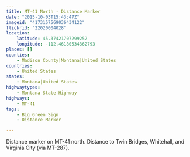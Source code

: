 ```yaml
---
title: MT-41 North - Distance Marker
date: "2015-10-03T15:43:47Z"
imageid: "4173157569036434122"
flickrid: "22020004028"
location:
    latitude: 45.37421707299252
    longitude: -112.46180534362793
places: []
counties:
    - Madison County|Montana|United States
countries:
    - United States
states:
    - Montana|United States
highwaytypes:
    - Montana State Highway
highways:
    - MT-41
tags:
    - Big Green Sign
    - Distance Marker

---
```

Distance marker on MT-41 north.  Distance to Twin Bridges, Whitehall, and Virginia City (via MT-287).